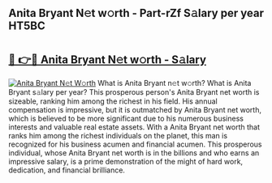 ## Anita Bryant N𝚎t w𝚘rth - Part-rZf S𝚊lary per year HT5BC

# <h2><a href="http://gc4b9ki.nevu.top/?p=Anita+Bryant">🔗 👉🔴 Anita Bryant N𝚎t w𝚘rth - S𝚊lary</a></h2>

[![Anita Bryant N𝚎t W𝚘rth](https://i.imgur.com/Oavwk0R.jpeg)](http://gc4b9ki.nevu.top/?p=Anita+Bryant)
What is Anita Bryant n𝚎t w𝚘rth? What is Anita Bryant s𝚊lary per year?
This prosperous person's Anita Bryant net worth is sizeable, ranking him among the richest in his field. His annual compensation is impressive, but it is outmatched by Anita Bryant net worth, which is believed to be more significant due to his numerous business interests and valuable real estate assets. With a Anita Bryant net worth that ranks him among the richest individuals on the planet, this man is recognized for his business acumen and financial acumen. This prosperous individual, whose Anita Bryant net worth is in the billions and who earns an impressive salary, is a prime demonstration of the might of hard work, dedication, and financial brilliance.

